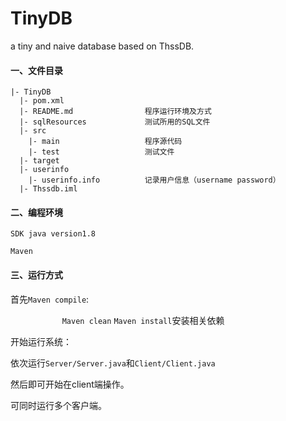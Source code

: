 # TinyDB
a tiny and naive database based on ThssDB.

#### 一、文件目录

```
|- TinyDB
  |- pom.xml
  |- README.md                程序运行环境及方式
  |- sqlResources             测试所用的SQL文件
  |- src
    |- main                   程序源代码
    |- test                   测试文件
  |- target
  |- userinfo
    |- userinfo.info          记录用户信息（username password）								
  |- Thssdb.iml
```



#### 二、编程环境

`SDK java version1.8`

`Maven`

#### 三、运行方式

首先`Maven compile`: 

​			`			Maven clean` `Maven install`安装相关依赖

开始运行系统：

​			依次运行`Server/Server.java`和`Client/Client.java`

然后即可开始在client端操作。

可同时运行多个客户端。


